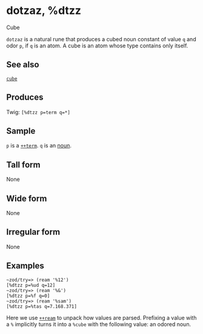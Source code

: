 dotzaz, %dtzz
======================

Cube

`dotzaz` is a natural rune that produces a cubed noun constant of value
`q` and odor `p`, if `q` is an atom. A cube is an atom whose type
contains only itself.

See also
--------

[`cube`]()

Produces
--------

Twig: `[%dtzz p=term q=*]`

Sample
------

`p` is a [`++term`](). `q` is an [noun]().

Tall form
---------

None

Wide form
---------

None

Irregular form
--------------

None

Examples
--------

    ~zod/try=> (ream '%12')
    [%dtzz p=%ud q=12]
    ~zod/try=> (ream '%&')
    [%dtzz p=%f q=0]
    ~zod/try=> (ream '%sam')
    [%dtzz p=%tas q=7.168.371]

Here we use [`++ream`]() to unpack how values are parsed. Prefixing a
value with a `%` implicitly turns it into a `%cube` with the following
value: an odored noun.
